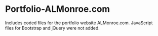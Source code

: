 # Portfolio-ALMonroe.com
Includes coded files for the portfolio website ALMonroe.com.
JavaScript files for Bootstrap and jQuery were not added.
